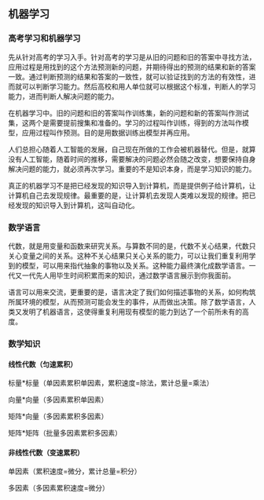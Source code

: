 ## 机器学习

### 高考学习和机器学习

先从针对高考的学习入手。针对高考的学习是从旧的问题和旧的答案中寻找方法，应用过程是用找到的这个方法预测新的问题，并期待得出的预测的结果和新的答案一致。通过判断预测的结果和答案的一致性，就可以验证找到的方法的有效性，进而就可以判断学习能力。然后高校和用人单位就可以根据这个标准，判断人的学习能力，进而判断人解决问题的能力。

在机器学习中。旧的问题和旧的答案叫作训练集，新的问题和新的答案叫作测试集，这两个是需要提前搜集和准备的。学习的过程叫作训练，得到的方法叫作模型，应用过程叫作预测。目的是用数据训练出模型并再应用。

人们总担心随着人工智能的发展，自己现在所做的工作会被机器替代。但是，就算没有人工智能，随着时间的推移，需要解决的问题必然会随之改变，想要保持自身解决问题的能力，就必须再次学习。重要的不是知识本身，而是学习知识的能力。

真正的机器学习不是把已经发现的知识导入到计算机，而是提供例子给计算机，让计算机自己去发现规律。最重要的是，让计算机去发现人类难以发现的规律。把已经发现的知识导入到计算机，这叫自动化。

### 数学语言

代数，就是用变量和函数来研究关系。与算数不同的是，代数不关心结果，代数只关心变量之间的关系。这种不关心结果只关心关系的能力，可以让我们重复利用学到的模型，可以用来指代抽象的事物以及关系。这种能力最终演化成数学语言。一代又一代先人用毕生时间积累而来的知识，通过数学语言展示到你我面前。

语言可以用来交流，更重要的是，语言决定了我们如何描述事物的关系，如何构筑所属环境的模型，从而预测可能会发生的事件，从而做出决策。除了数学语言，人类又发明了机器语言，这使得重复利用现有模型的能力到达了一个前所未有的高度。

### 数学知识

#### 线性代数（匀速累积）

标量*标量（单因素累积单因素，累积速度=除法，累计总量=乘法）

向量*向量（多因素累积单因素）

矩阵*向量（多因素累积多因素）

矩阵*矩阵（批量多因素累积多因素）

#### 非线性代数（变速累积）

单因素（累积速度=微分，累计总量=积分）

多因素（多因素累积速度=微分）
